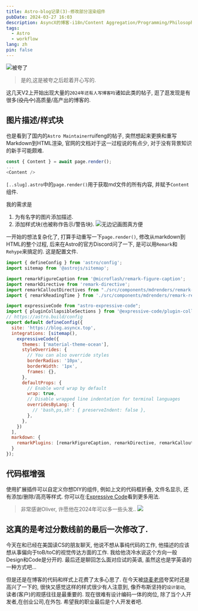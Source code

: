 ```yaml
---
title: Astro-blog记录(3)-修改部分渲染组件
pubDate: 2024-03-27 16:03
description: AsyncX的博客-i18n/Content Aggregation/Programming/Philosophy/Hobbies/i18n多语言/内容聚合/编程/哲学/爱好
tags:
  - Astro
  - workflow
lang: zh
pin: false
---
```

![被夸了](https://img.asyncx.top/images/202403271619938.webp)
> 是的,这是被夸之后趁着开心写的.

这几天V2上开始出现大量的`2024年还有人写博客吗`诸如此类的帖子, 逛了逛发现是有很多(~~没几个~~)高质量/高产出的博客的.
## 图片描述/样式块

也是看到了国内的`Astro Maintainer`ruifeng的帖子, 突然想起来更换和重写Markdown到HTML渲染, 官网的文档对于这一过程说的有点少, 对于没有背景知识的新手可能颇难.

```js title="[..slug].astro"
const { Content } = await page.render();
...
<Content />
```

`[..slug].astro`中的`page.render()`用于获取md文件的所有内容, 并赋予`Content`组件.

我的需求是
1. 为有名字的图片添加描述.
2. 添加样式块(也被称作告示/警告块).
![无边记画图真方便](https://img.asyncx.top/images/202403271633932.webp)

一开始的想法复杂化了, 打算手动重写一下`page.render()`, 修改从markdown到HTML的整个过程, 后来在Astro的官方Discord问了一下, 是可以用`Remark`和`Rehype`来搞定的. 这是配置文件.

```js title="astro.config.mjs" collapse={1-5, 7-32} ins={15-31, 34}
import { defineConfig } from 'astro/config';
import sitemap from '@astrojs/sitemap';

import remarkFigureCaption from '@microflash/remark-figure-caption';
import remarkDirective from 'remark-directive';
import remarkCalloutDirectives from "./src/components/mdrenders/remark-callout-directives-customized.mjs"
import { remarkReadingTime } from './src/components/mdrenders/remark-reading-time.mjs';

import expressiveCode from "astro-expressive-code";
import { pluginCollapsibleSections } from '@expressive-code/plugin-collapsible-sections'
// https://astro.build/config
export default defineConfig({
  site: 'https://blog.asyncx.top',
  integrations: [sitemap(), 
    expressiveCode({
      themes: ['material-theme-ocean'],
      styleOverrides: {
        // You can also override styles
        borderRadius: '10px',
        borderWidth: '1px',
        frames: {},
      },
      defaultProps: {
        // Enable word wrap by default
        wrap: true,
        // Disable wrapped line indentation for terminal languages
        overridesByLang: {
          // 'bash,ps,sh': { preserveIndent: false },
        },
      },
    })
  ],
  markdown: {
    remarkPlugins: [remarkFigureCaption, remarkDirective, remarkCalloutDirectives, remarkReadingTime, pluginCollapsibleSections()],
  }
});
```

## 代码框增强

使用扩展插件可以自定义你想DIY的组件, 例如上文的代码框折叠, 文件名显示, 还有添加/删除/高亮等样式.
你可以在:[Expressive Code](https://expressive-code.com/)看到更多用法.

> 非常感谢Oliver, 许愿他在2024年可以多一些头发..
> ![](https://img.asyncx.top/images/202403271641375.webp)
## 这真的是考过分数线前的最后一次修改了.

今天在和已经在美国读CS的朋友聊天, 他说不想从事纯代码的工作, 他描述的应该想从事偏向于toB/toC的视觉传达方面的工作. 我给他浇冷水说这个方向一般Design和Code是分开的. 最后还是聊回怎么面对应试的英语, 虽然这也是学英语的一种方式吧... 

但是还是在博客的代码和样式上花费了太多心思了. 在今天被[烧麦老师](https://tiffahahahu7.github.io/gigigatgat/zh-tw/index.xml)夸奖时还是高兴了一下的, 很快又感觉这样的样式很少有人注意到, 像乔布斯坚持的`设计驱动`, 读者(客户)的观感往往是最重要的. 现在很难有设计编码一体的岗位, 除了当个人开发者,在创业公司,在外包. 希望我的职业最后是个人开发者吧.
